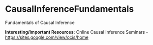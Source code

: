 # CausalInferenceFundamentals
Fundamentals of Causal Inference

**Interesting/Important Resources:**
Online Causal Inference Seminars - https://sites.google.com/view/ocis/home
